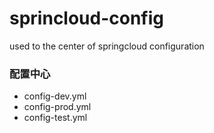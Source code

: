 # sprincloud-config
used to the center of springcloud configuration
### 配置中心
- config-dev.yml
- config-prod.yml
- config-test.yml
